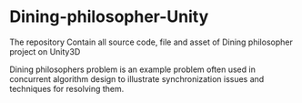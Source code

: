 # Dining-philosopher-Unity
The repository Contain all source code, file and asset of Dining philosopher project on Unity3D

Dining philosophers problem is an example problem often used in concurrent algorithm design to illustrate synchronization issues and techniques for resolving them.
